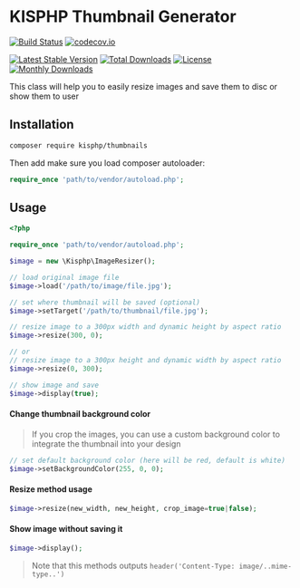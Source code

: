# KISPHP Thumbnail Generator

[![Build Status](https://travis-ci.org/kisphp/thumbnails.svg?branch=master)](https://travis-ci.org/kisphp/thumbnails)
[![codecov.io](https://codecov.io/github/kisphp/thumbnails/coverage.svg?branch=master)](https://codecov.io/github/kisphp/thumbnails?branch=master)

[![Latest Stable Version](https://poser.pugx.org/kisphp/thumbnails/v/stable)](https://packagist.org/packages/kisphp/thumbnails)
[![Total Downloads](https://poser.pugx.org/kisphp/thumbnails/downloads)](https://packagist.org/packages/kisphp/thumbnails)
[![License](https://poser.pugx.org/kisphp/thumbnails/license)](https://packagist.org/packages/kisphp/thumbnails)
[![Monthly Downloads](https://poser.pugx.org/kisphp/thumbnails/d/monthly)](https://packagist.org/packages/kisphp/thumbnails)


This class will help you to easily resize images and save them to disc or show them to user

## Installation

```bash
composer require kisphp/thumbnails
```

Then add make sure you load composer autoloader:

```php
require_once 'path/to/vendor/autoload.php';
```


## Usage
```php
<?php

require_once 'path/to/vendor/autoload.php';

$image = new \Kisphp\ImageResizer();

// load original image file
$image->load('/path/to/image/file.jpg');

// set where thumbnail will be saved (optional)
$image->setTarget('/path/to/thumbnail/file.jpg');

// resize image to a 300px width and dynamic height by aspect ratio 
$image->resize(300, 0);

// or
// resize image to a 300px height and dynamic width by aspect ratio 
$image->resize(0, 300);

// show image and save
$image->display(true);
```

#### Change thumbnail background color
> If you crop the images, you can use a custom background color to integrate the thumbnail into your design

```php
// set default background color (here will be red, default is white)
$image->setBackgroundColor(255, 0, 0);
```

#### Resize method usage
```php
$image->resize(new_width, new_height, crop_image=true|false);
```

#### Show image without saving it
```php
$image->display();
```

> Note that this methods outputs `header('Content-Type: image/..mime-type..')`

